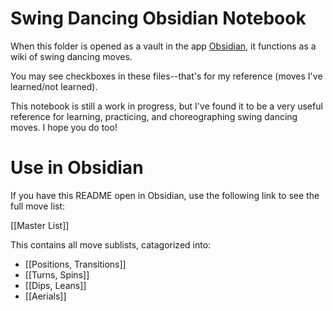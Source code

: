# Swing Dancing Obsidian Notebook

When this folder is opened as a vault in the app [Obsidian](https://obsidian.md/), it functions as a wiki of swing dancing moves. 

You may see checkboxes in these files--that's for my reference (moves I've learned/not learned). 

This notebook is still a work in progress, but I've found it to be a very useful reference for learning, practicing, and choreographing swing dancing moves. I hope you do too!

# Use in Obsidian
If you have this README open in Obsidian, use the following link to see the full move list: 

[[Master List]]

This contains all move sublists, catagorized into: 
- [[Positions, Transitions]]
- [[Turns, Spins]]
- [[Dips, Leans]]
- [[Aerials]]
